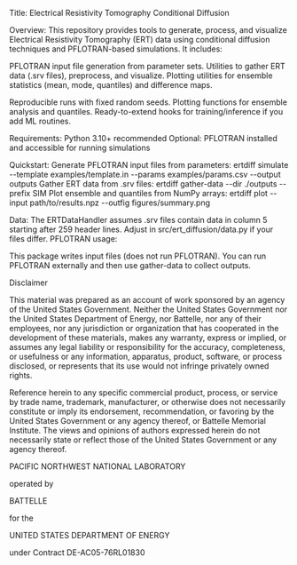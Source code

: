 Title: Electrical Resistivity Tomography Conditional Diffusion

Overview:
This repository provides tools to generate, process, and visualize Electrical Resistivity Tomography (ERT) data using conditional diffusion techniques and PFLOTRAN-based simulations. It includes:

PFLOTRAN input file generation from parameter sets.
Utilities to gather ERT data (.srv files), preprocess, and visualize.
Plotting utilities for ensemble statistics (mean, mode, quantiles) and difference maps.

Reproducible runs with fixed random seeds.
Plotting functions for ensemble analysis and quantiles.
Ready-to-extend hooks for training/inference if you add ML routines.

Requirements:
Python 3.10+ recommended
Optional: PFLOTRAN installed and accessible for running simulations


Quickstart:
Generate PFLOTRAN input files from parameters:
ertdiff simulate --template examples/template.in --params examples/params.csv --output outputs
Gather ERT data from .srv files:
ertdiff gather-data --dir ./outputs --prefix SIM
Plot ensemble and quantiles from NumPy arrays:
ertdiff plot --input path/to/results.npz --outfig figures/summary.png

Data:
The ERTDataHandler assumes .srv files contain data in column 5 starting after 259 header lines. Adjust in src/ert_diffusion/data.py if your files differ.
PFLOTRAN usage:

This package writes input files (does not run PFLOTRAN). You can run PFLOTRAN externally and then use gather-data to collect outputs.

Disclaimer

This material was prepared as an account of work sponsored by an agency of the United States Government. Neither the United States Government nor the United States Department of Energy, nor Battelle, nor any of their employees, nor any jurisdiction or organization that has cooperated in the development of these materials, makes any warranty, express or implied, or assumes any legal liability or responsibility for the accuracy, completeness, or usefulness or any information, apparatus, product, software, or process disclosed, or represents that its use would not infringe privately owned rights.

Reference herein to any specific commercial product, process, or service by trade name, trademark, manufacturer, or otherwise does not necessarily constitute or imply its endorsement, recommendation, or favoring by the United States Government or any agency thereof, or Battelle Memorial Institute. The views and opinions of authors expressed herein do not necessarily state or reflect those of the United States Government or any agency thereof.

PACIFIC NORTHWEST NATIONAL LABORATORY

operated by

BATTELLE

for the

UNITED STATES DEPARTMENT OF ENERGY

under Contract DE-AC05-76RL01830
